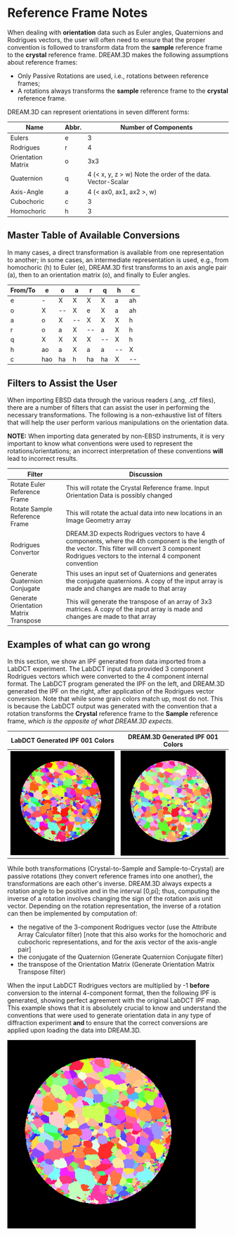 # Reference Frame Notes

When dealing with **orientation** data such as Euler angles, Quaternions and Rodrigues vectors, the user will often need to ensure that the proper convention is followed to transform data from the **sample** reference frame to the **crystal** reference frame. DREAM.3D makes the following assumptions about reference frames:

+ Only Passive Rotations are used, i.e., rotations between reference frames;
+ A rotations always transforms the **sample** reference frame to the **crystal** reference frame.

DREAM.3D can represent orientations in seven different forms:

| Name               | Abbr. | Number of Components                                        |
|--------------------|-------|-------------------------------------------------------------|
| Eulers             | e     | 3                                                           |
| Rodrigues          | r     | 4                                                           |
| Orientation Matrix | o     | 3x3                                                         |
| Quaternion         | q     | 4 (< x, y, z > w) Note the order of the data. Vector-Scalar |
| Axis-Angle         | a     | 4 (< ax0, ax1, ax2 >, w)                                    |
| Cubochoric         | c     | 3                                                           |
| Homochoric         | h     | 3                                                           |

## Master Table of Available Conversions

In many cases, a direct transformation is available from one representation to another; in some cases, an intermediate representation is used, e.g., from homochoric (h) to Euler (e), DREAM.3D first transforms to an axis angle pair (a), then to an orientation matrix (o), and finally to Euler angles.

| From/To |  e   |  o   |  a   |  r   |  q   |  h   |  c   |
|  -      |  -   |  -   |  -   |  -   |  -   |  -   |  -   |
|  e      |  -   |  X   |  X   |  X   |  X   |  a   | ah   |
|  o      |  X   |  --  |  X   |  e   |  X   |  a   | ah   |
|  a      |  o   |  X   | --   |  X   |  X   |  X   |  h   |
|  r      |  o   |  a   |  X   | --   |  a   |  X   |  h   |
|  q      |  X   |  X   |  X   |  X   | --   |  X   |  h   |
|  h      |  ao  |  a   |  X   |  a   |  a   | --   |  X   |
|  c      | hao  |  ha  |  h   |  ha  | ha   |  X   | --   |

## Filters to Assist the User

When importing EBSD data through the various readers (.ang, .ctf files), there are a number of filters that can assist the user in performing the necessary transformations. The following is a non-exhaustive list of filters that will help the user perform various manipulations on the orientation data.

**NOTE:** When importing data generated by non-EBSD instruments, it is very important to know what conventions were used to represent the rotations/orientations; an incorrect interpretation of these conventions **will** lead to incorrect results.

| Filter                                | Discussion                                                                                                                                                                                                  |
|---------------------------------------|-------------------------------------------------------------------------------------------------------------------------------------------------------------------------------------------------------------|
| Rotate Euler Reference Frame          | This will rotate the Crystal Reference frame. Input Orientation Data is possibly changed                                                                                                                    |
| Rotate Sample Reference Frame         | This will rotate the actual data into new locations in an Image Geometry array                                                                                                                              |
| Rodrigues Convertor                   | DREAM.3D expects Rodrigues vectors to have 4 components, where the 4th component is the length of the vector. This filter will convert 3 component Rodrigues vectors to the internal 4 component convention |
| Generate Quaternion Conjugate         | This uses an input set of Quaternions and generates the conjugate quaternions. A copy of the input array is made and changes are made to that array                                                         |
| Generate Orientation Matrix Transpose | This will generate the transpose of an array of 3x3 matrices. A copy of the input array is made and changes are made to that array                                                                          |

## Examples of what can go wrong

In this section, we show an IPF generated from data imported from a LabDCT experiment. The LabDCT input data provided 3 component Rodrigues vectors which were converted to the 4 component internal format. The LabDCT program generated the IPF on the left, and DREAM.3D generated the IPF on the right, after application of the Rodrigues vector conversion. Note that while some grain colors match up, most do not. This is because the LabDCT output was generated with the convention that a rotation transforms the **Crystal** reference frame  to the **Sample** reference frame, *which is the opposite of what DREAM.3D expects*.

| LabDCT Generated IPF 001 Colors                                    | DREAM.3D Generated IPF 001 Colors                                   |
|--------------------------------------------------------------------|---------------------------------------------------------------------|
| ![Correctly imported orientation data](Images/AlCu-485_LabDCT.png) | ![Incorrectly imported orientation data](Images/AlCu-485_WRONG.png) |

While both transformations (Crystal-to-Sample and Sample-to-Crystal) are passive rotations (they convert reference frames into one another), the transformations are each other's inverse. DREAM.3D always expects a rotation angle to be positive and in the interval [0,pi]; thus, computing the inverse of a rotation involves changing the sign of the rotation axis unit vector.  Depending on the rotation representation, the inverse of a rotation can then be implemented by computation of:

+ the negative of the 3-component Rodrigues vector (use the Attribute Array Calculator filter) [note that this also works for the homochoric and cubochoric representations, and for the axis vector of the axis-angle pair]
+ the conjugate of the Quaternion (Generate Quaternion Conjugate filter)
+ the transpose of the Orientation Matrix (Generate Orientation Matrix Transpose filter)

When the input LabDCT Rodrigues vectors are multiplied by -1 **before** conversion to the internal 4-component format, then the following IPF is generated, showing perfect agreement with the original LabDCT IPF map. This example shows that it is absolutely crucial to know and understand the conventions that were used to generate orientation data in any type of diffraction experiment **and** to ensure that the correct conversions are applied upon loading the data into DREAM.3D.

![Correctly imported orientation data to conform to DREAM.3D's assumptions](Images/AlCu-485_Transformed.png)
